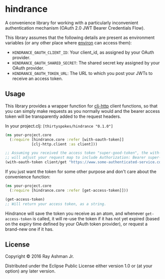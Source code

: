 # hindrance

A convenience library for working with a particularly inconvenient authentication mechanism (OAuth 2.0 JWT Bearer Credentials Flow).

This library assumes that the following details are present as environment variables (or any other place where [environ](https://github.com/weavejester/environ) can access them):

- `HINDRANCE_OAUTH_CLIENT_ID`: Your client_id, as assigned by your OAuth provider.
- `HINDRANCE_OAUTH_SHARED_SECRET`: The shared secret key assigned by your OAuth provider.
- `HINDRANCE_OAUTH_TOKEN_URL`: The URL to which you post your JWTs to receive an access token.

## Usage

This library provides a wrapper function for [clj-http](https://github.com/dakrone/clj-http) client functions, so that you can simply make requests as you normally would and the bearer access token will be transparently added to the request headers.

In your project.clj: `[thirtyspokes/hindrance "0.1.0"]`

```clojure
(ns your-project.core
  (:require [hindrance.core :refer [with-oauth-token]]
            [clj-http.client :as client]))

;; Assuming you received the access token "super-good-token", the with-oauth-token wrapper
;; will adjust your request map to include Authorization: Bearer super-good-token in the headers.
(with-oauth-token client/get "https://www.some-authenticated-service.com")
```

If you just want the token for some other purpose and don't care about the convenience function:

```clojure
(ns your-project.core
  (:require [hindrance.core :refer [get-access-token]]))

(get-access-token)
;; Will return your access token, as a string.
```

Hindrance will save the token you receive as an atom, and whenever `get-access-token` is called, it will re-use the token if it has not yet expired (based on the expiry time defined by your OAuth token provider), or request a brand-new one if it has.

## License

Copyright © 2016 Ray Ashman Jr.

Distributed under the Eclipse Public License either version 1.0 or (at
your option) any later version.
